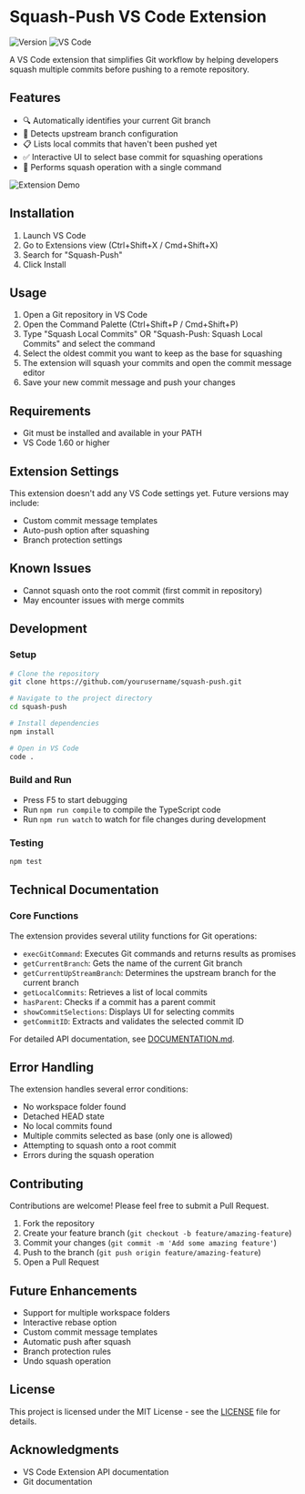 # Squash-Push VS Code Extension

![Version](https://img.shields.io/badge/version-0.1.0-blue)
![VS Code](https://img.shields.io/badge/VS%20Code-1.60+-brightgreen)

A VS Code extension that simplifies Git workflow by helping developers squash multiple commits before pushing to a remote repository.

## Features

- 🔍 Automatically identifies your current Git branch
- 🔄 Detects upstream branch configuration
- 📋 Lists local commits that haven't been pushed yet
- ✅ Interactive UI to select base commit for squashing operations
- 🔄 Performs squash operation with a single command

![Extension Demo](images/demo.gif)

## Installation

1. Launch VS Code
2. Go to Extensions view (Ctrl+Shift+X / Cmd+Shift+X)
3. Search for "Squash-Push"
4. Click Install

## Usage

1. Open a Git repository in VS Code
2. Open the Command Palette (Ctrl+Shift+P / Cmd+Shift+P)
3. Type "Squash Local Commits" OR "Squash-Push: Squash Local Commits" and select the command
4. Select the oldest commit you want to keep as the base for squashing
5. The extension will squash your commits and open the commit message editor
6. Save your new commit message and push your changes

## Requirements

- Git must be installed and available in your PATH
- VS Code 1.60 or higher

## Extension Settings

This extension doesn't add any VS Code settings yet. Future versions may include:

- Custom commit message templates
- Auto-push option after squashing
- Branch protection settings

## Known Issues

- Cannot squash onto the root commit (first commit in repository)
- May encounter issues with merge commits

## Development

### Setup

```bash
# Clone the repository
git clone https://github.com/yourusername/squash-push.git

# Navigate to the project directory
cd squash-push

# Install dependencies
npm install

# Open in VS Code
code .
```

### Build and Run

- Press F5 to start debugging
- Run `npm run compile` to compile the TypeScript code
- Run `npm run watch` to watch for file changes during development

### Testing

```bash
npm test
```

## Technical Documentation

### Core Functions

The extension provides several utility functions for Git operations:

- `execGitCommand`: Executes Git commands and returns results as promises
- `getCurrentBranch`: Gets the name of the current Git branch
- `getCurrentUpStreamBranch`: Determines the upstream branch for the current branch
- `getLocalCommits`: Retrieves a list of local commits
- `hasParent`: Checks if a commit has a parent commit
- `showCommitSelections`: Displays UI for selecting commits
- `getCommitID`: Extracts and validates the selected commit ID

For detailed API documentation, see [DOCUMENTATION.md](DOCUMENTATION.md).

## Error Handling

The extension handles several error conditions:
- No workspace folder found
- Detached HEAD state
- No local commits found
- Multiple commits selected as base (only one is allowed)
- Attempting to squash onto a root commit
- Errors during the squash operation

## Contributing

Contributions are welcome! Please feel free to submit a Pull Request.

1. Fork the repository
2. Create your feature branch (`git checkout -b feature/amazing-feature`)
3. Commit your changes (`git commit -m 'Add some amazing feature'`)
4. Push to the branch (`git push origin feature/amazing-feature`)
5. Open a Pull Request

## Future Enhancements

- Support for multiple workspace folders
- Interactive rebase option
- Custom commit message templates
- Automatic push after squash
- Branch protection rules
- Undo squash operation

## License

This project is licensed under the MIT License - see the [LICENSE](LICENSE) file for details.

## Acknowledgments

- VS Code Extension API documentation
- Git documentation
